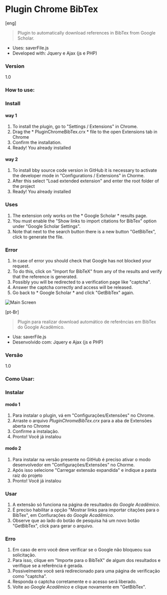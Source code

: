 Plugin  Chrome BibTex
=========================
[eng]

>Plugin to automatically download references in BibTex from Google Scholar.

* Uses: saverFile.js 
* Developed with: Jquery e Ajax (js e PHP)

### Version
1.0
### How to use:

### Install

#### way 1

1. To install the plugin, go to "Settings / Extensions" in Chrome.
2. Drag the * PluginChromeBibTex.crx * file to the open Extensions tab in Chrome
3. Confirm the installation.
4. Ready! You already installed

#### way 2

1. To install bby source code version in GitHub it is necessary to activate the developer mode in "Configurations / Extensions" in Chorme.
2. After this select "Load extended extension" and enter the root folder of the project
3. Ready! You already installed

###  Uses

1. The extension only works on the * Google Scholar * results page.
2. You must enable the "Show links to import citations for BibTex" option under "Google Scholar Settings".
3. Note that next to the search button there is a new button "GetBibTex", click to generate the file.

###  Error

1. In case of error you should check that Google has not blocked your request.
2. To do this, click on "Import for BibTeX" from any of the results and verify that the reference is generated.
3. Possibly you will be redirected to a verification page like "captcha".
4. Answer the captcha correctly and access will be released.
5. Go back to * Google Scholar * and click "GetBibTex" again.

![Main Screen](https://github.com/LuisAraujo/PluginChromeBibTex/blob/master/icon128.png)

[pt-Br]

>Plugin para realizar download automático de referências em BibTex do Google Acadêmico.

* Usa: saverFile.js 
* Desenvolvido com: Jquery e Ajax (js e PHP)

### Versão
1.0
### Como Usar:

### Instalar

#### modo 1

1. Para instalar o plugin, vá em "Configurações/Extensões" no Chrome.
2. Arraste o arquivo *PluginChromeBibTex.crx* para a aba de Extensões aberta no Chrome
3. Confirme a instalação.
4. Pronto! Você já instalou

#### modo 2

1. Para instalar na versão presente no GitHub é preciso ativar o modo desenvolvedor em "Configurações/Extensões" no Chorme.
2. Após isso selecione "Carregar extensão expandida" e indique a pasta raiz do projeto
3. Pronto! Você já instalou

###  Usar

1. A extensão só funciona na página de resultados do *Google Acadêmico*.
2. É preciso habilitar a opção "Mostrar links para importar citações para o BibTex", em Confiurações do *Google Acadêmico*.
3. Observe que ao lado do botão de pesquisa há um novo botão "GetBibTex", click para gerar o arquivo.

###  Erro

1. Em caso de erro você deve verificar se o Google não bloqueou sua solicitação.
2. Para isso, clique em "Importe para o BibTeX" de algum dos resultados e verifique se a referência é gerada.
3. Possivelmente você será redirecionado para uma página de verificação como "captcha".
4. Responda o captcha corretamente e o acesso será liberado.
5. Volte ao *Google Acadêmico* e clique novamente em "GetBibTex".

